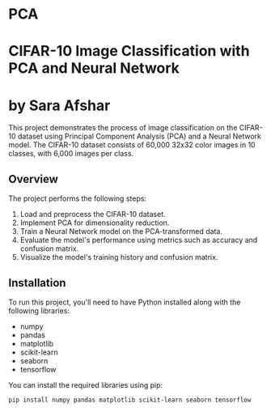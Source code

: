 # PCA
# CIFAR-10 Image Classification with PCA and Neural Network
# by Sara Afshar

This project demonstrates the process of image classification on the CIFAR-10 dataset using Principal Component Analysis (PCA) and a Neural Network model. The CIFAR-10 dataset consists of 60,000 32x32 color images in 10 classes, with 6,000 images per class.

## Overview

The project performs the following steps:
1. Load and preprocess the CIFAR-10 dataset.
2. Implement PCA for dimensionality reduction.
3. Train a Neural Network model on the PCA-transformed data.
4. Evaluate the model's performance using metrics such as accuracy and confusion matrix.
5. Visualize the model's training history and confusion matrix.

## Installation

To run this project, you'll need to have Python installed along with the following libraries:

- numpy
- pandas
- matplotlib
- scikit-learn
- seaborn
- tensorflow

You can install the required libraries using pip:

```bash
pip install numpy pandas matplotlib scikit-learn seaborn tensorflow
